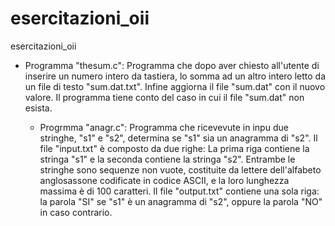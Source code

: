 # esercitazioni_oii

esercitazioni_oii

- Programma "thesum.c": Programma che dopo aver chiesto all'utente di inserire un numero intero da tastiera, lo somma ad un altro intero letto da un file di testo "sum.dat.txt". Infine aggiorna il file "sum.dat" con il nuovo valore. 
  Il programma tiene conto del caso in cui il file "sum.dat" non esista.
  
  - Progrmma "anagr.c": Programma che ricevevute in inpu due stringhe, "s1" e "s2", determina se "s1" sia un anagramma di "s2".
     Il file "input.txt" è composto da due righe: La prima riga contiene la stringa "s1" e la seconda contiene la stringa "s2". Entrambe le stringhe sono sequenze non vuote, costituite da lettere dell'alfabeto anglosassone codificate in codice ASCII, e la loro lunghezza massima è di 100 caratteri.
     Il file "output.txt" contiene una sola riga: la parola "SI" se "s1" è un anagramma di "s2", oppure la parola "NO" in caso contrario.


